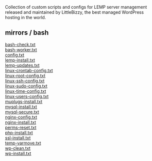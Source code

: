 <p>Collection of custom scripts and configs for LEMP server management released and maintained by LittleBizzy, the best managed WordPress hosting in the world.</p>

<h2>mirrors / bash</h2>

<a href="bash-check.txt">bash-check.txt</a><br>
<a href="bash-worker.txt">bash-worker.txt</a><br>
<a href="config.txt">config.txt</a><br>
<a href="lemp-install.txt">lemp-install.txt</a><br>
<a href="lemp-updates.txt">lemp-updates.txt</a><br>
<a href="linux-crontab-config.txt">linux-crontab-config.txt</a><br>
<a href="linux-root-config.txt">linux-root-config.txt</a><br>
<a href="linux-ssh-config.txt">linux-ssh-config.txt</a><br>
<a href="linux-sudo-config.txt">linux-sudo-config.txt</a><br>
<a href="linux-time-config.txt">linux-time-config.txt</a><br>
<a href="linux-users-config.txt">linux-users-config.txt</a><br>
<a href="muplugs-install.txt">muplugs-install.txt</a><br>
<a href="mysql-install.txt">mysql-install.txt</a><br>
<a href="mysql-secure.txt">mysql-secure.txt</a><br>
<a href="nginx-config.txt">nginx-config.txt</a><br>
<a href="nginx-install.txt">nginx-install.txt</a><br>
<a href="perms-reset.txt">perms-reset.txt</a><br>
<a href="php-install.txt">php-install.txt</a><br>
<a href="ssl-install.txt">ssl-install.txt</a><br>
<a href="temp-varmove.txt">temp-varmove.txt</a><br>
<a href="wp-clean.txt">wp-clean.txt</a><br>
<a href="wp-install.txt">wp-install.txt</a><br>
